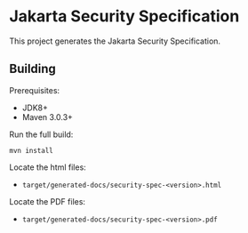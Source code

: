 Jakarta Security Specification
============================

This project generates the Jakarta Security Specification.

Building
--------

Prerequisites:

* JDK8+
* Maven 3.0.3+

Run the full build:

`mvn install`

Locate the html files:
- `target/generated-docs/security-spec-<version>.html`

Locate the PDF files:
- `target/generated-docs/security-spec-<version>.pdf`
